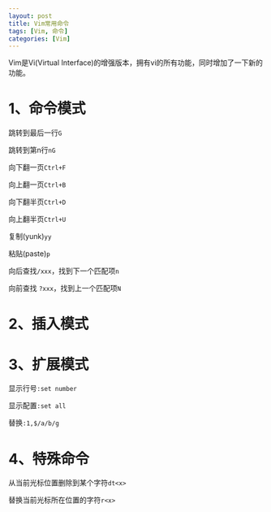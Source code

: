 ```yaml
---
layout: post
title: Vim常用命令
tags: [Vim, 命令]
categories: [Vim]
---
```





Vim是Vi(Virtual Interface)的增强版本，拥有vi的所有功能，同时增加了一下新的功能。

# 1、命令模式

跳转到最后一行`G`

跳转到第n行`nG`

向下翻一页`Ctrl+F`

向上翻一页`Ctrl+B`

向下翻半页`Ctrl+D`

向上翻半页`Ctrl+U`

复制(yunk)`yy`

粘贴(paste)`p`

向后查找`/xxx`，找到下一个匹配项`n`

向前查找 `?xxx`，找到上一个匹配项`N`

# 2、插入模式



# 3、扩展模式

显示行号`:set number`

显示配置`:set all`

替换`:1,$/a/b/g`


# 4、特殊命令

从当前光标位置删除到某个字符`dt<x>`

替换当前光标所在位置的字符`r<x>`



